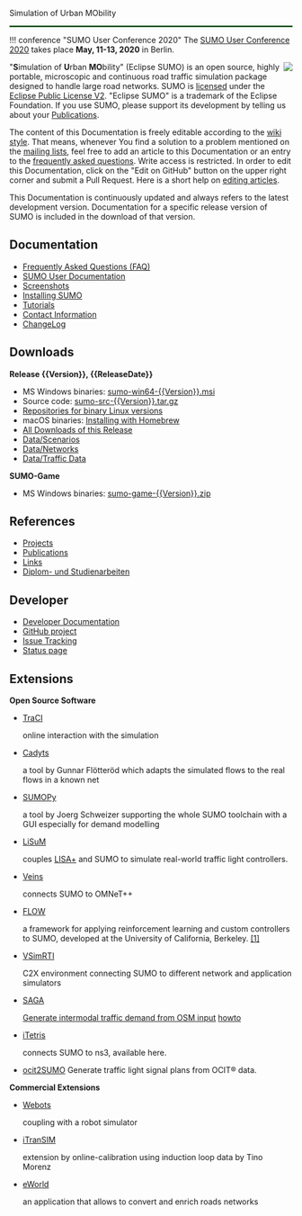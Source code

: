 <hTitles >Simulation of Urban MObility<hr style="border: 0.5px solid #338033;"></hTitles>

!!! conference "SUMO User Conference 2020"
    The [SUMO User Conference 2020](http://sumo.dlr.de/2020/) takes place **May, 11-13, 2020** in Berlin.

<span style="float: right;">![](https://sumo.dlr.de/w/images/thumb/d/de/Eclipse_foundation_logo.jpg/250px-Eclipse_foundation_logo.jpg)</span>

"**S**imulation of **U**rban **MO**bility" (Eclipse SUMO) is an open source, highly portable, microscopic and continuous road traffic simulation package designed to handle large road networks. SUMO is [licensed](Libraries_Licenses.md) under the [Eclipse Public License V2](https://www.eclipse.org/legal/epl-v20.html). "Eclipse SUMO" is a trademark of the Eclipse Foundation. If you use SUMO, please support its development by telling us about your [Publications](Publications.md).

The content of this Documentation is freely editable according to the [wiki style](https://en.wikipedia.org/wiki/Wiki). That means, whenever You find a solution to a problem mentioned on the [mailing lists](Contact.md), feel free to add an article to this Documentation or an entry to the [frequently asked questions](FAQ.md). Write access is restricted. In order to edit this Documentation, click on the "Edit on GitHub" button on the upper right corner and submit a Pull Request.
Here is a short help on [editing articles](Editing_Articles.md).

This Documentation is continuously updated and always refers to the latest development version. Documentation for a specific release version of SUMO is included in the download of that version.

## Documentation

- [Frequently Asked Questions (FAQ)](FAQ.md)
- [SUMO User Documentation](SUMO_User_Documentation.md)
- [Screenshots](Screenshots.md)
- [Installing SUMO](Installing.md)
- [Tutorials](Tutorials.md)
- [Contact Information](Contact.md)
- [ChangeLog](ChangeLog.md)

## Downloads
**Release {{Version}}, {{ReleaseDate}}**

- MS Windows binaries: [sumo-win64-{{Version}}.msi](https://sumo.dlr.de/releases/{{Version}}/sumo-win64-{{Version}}.msi)
- Source code: [sumo-src-{{Version}}.tar.gz](https://sumo.dlr.de/releases/{{Version}}/sumo-src-{{Version}}.tar.gz)
- [Repositories for binary Linux versions](http://download.opensuse.org/repositories/home:/behrisch/)
- macOS binaries: [Installing with Homebrew](Installing/MacOS_Build.md)
- [All Downloads of this Release](Downloads.md)
- [Data/Scenarios](Data/Scenarios.md)
- [Data/Networks](Data/Networks.md)
- [Data/Traffic Data](Data/Traffic_Data.md)

**SUMO-Game**

- MS Windows binaries: [sumo-game-{{Version}}.zip](https://sumo.dlr.de/releases/{{Version}}/sumo-game-{{Version}}.zip)

## References

- [Projects](Other/Projects.md)
- [Publications](Publications.md)
- [Links](Other/Links.md)
- [Diplom- und Studienarbeiten](DiplomStudArb.md)

## Developer

- [Developer Documentation <i class="fa fa-book"></i>](Developer/Main.md)
- [GitHub project <i class="fa fa-github"></i>](https://github.com/eclipse/sumo)
- [Issue Tracking <i class="fa fa-bug"></i>](https://github.com/eclipse/sumo/issues)
- [Status page](https://sumo.dlr.de/daily/)

## Extensions
**Open Source Software**

- [TraCI](TraCI.md)

    online interaction with the simulation

- [Cadyts](Contributed/Cadyts.md)

    a tool by Gunnar Flötteröd which adapts the simulated flows to the real flows in a known net

- [SUMOPy](Contributed/SUMOPy.md)

    a tool by Joerg Schweizer supporting the whole SUMO toolchain with a GUI especially for demand modelling

- [LiSuM](Tools/LiSuM.md)

    couples [LISA+](https://www.schlothauer.de/en/software-systems/lisa/) and SUMO to simulate real-world traffic light controllers.

- [Veins](https://veins.car2x.org/)

    connects SUMO to OMNeT++

- [FLOW](https://flow-project.github.io/)

    a framework for applying reinforcement learning and custom controllers to SUMO, developed at the University of California, Berkeley. 
    [[1]](https://github.com/flow-project/flow)

- [VSimRTI](https://www.dcaiti.tu-berlin.de/research/simulation/)

    C2X environment connecting SUMO to different network and application simulators

- [SAGA](https://github.com/lcodeca/SUMOActivityGen)

    [Generate intermodal traffic demand from OSM input](https://github.com/eclipse/sumo/tree/master/tools/contributed) [howto](https://github.com/lcodeca/SUMOActivityGen/blob/master/docs/HOWTO.md)

- [iTetris](https://www.ict-itetris.eu/)

    connects SUMO to ns3, available here.
    
 - [ocit2SUMO](https://github.com/DLR-TS/sumo-ocit) Generate traffic light signal plans from OCIT® data.

**Commercial Extensions**

- [Webots](https://www.cyberbotics.com/automobile/sumo-interface.php)

    coupling with a robot simulator

- [iTranSIM](Contributed/iTranSIM.md)

    extension by online-calibration using induction loop data by Tino Morenz

- [eWorld](http://eworld.sourceforge.net/)

    an application that allows to convert and enrich roads networks
